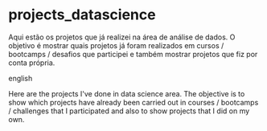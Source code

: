 # projects_datascience
Aqui estão os projetos que já realizei na área de análise de dados. O objetivo é mostrar quais projetos já foram realizados em cursos / bootcamps / desafios que participei e também mostrar projetos que fiz por conta própria.

english

Here are the projects I've done in data science area. The objective is to show which projects have already been carried out in courses / bootcamps / challenges that I participated and also to show projects that I did on my own.


